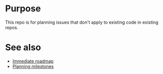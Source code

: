 # Purpose
This repo is for planning issues that don't apply to existing code in existing repos.

# See also
- [Immediate roadmap](https://github.com/orgs/Police-Data-Accessibility-Project/projects/20)
- [Planning milestones](https://github.com/Police-Data-Accessibility-Project/planning/milestones?direction=asc&sort=due_date&state=open)
